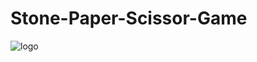 # Stone-Paper-Scissor-Game
![logo](https://github.com/user-attachments/assets/b531e683-6642-4f64-a6de-2c88e68589ef)
